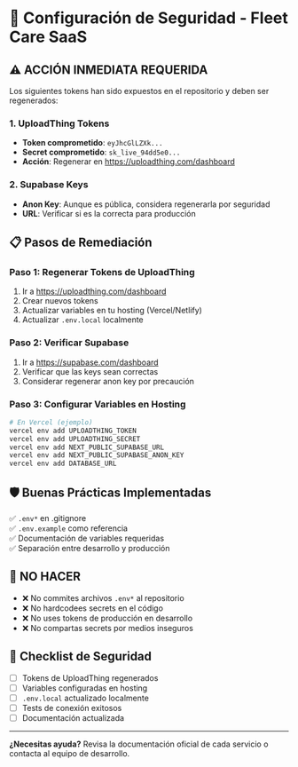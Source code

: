 # 🔐 Configuración de Seguridad - Fleet Care SaaS

## ⚠️ ACCIÓN INMEDIATA REQUERIDA

Los siguientes tokens han sido expuestos en el repositorio y deben ser regenerados:

### 1. UploadThing Tokens
- **Token comprometido**: `eyJhcGlLZXk...` 
- **Secret comprometido**: `sk_live_94dd5e0...`
- **Acción**: Regenerar en https://uploadthing.com/dashboard

### 2. Supabase Keys
- **Anon Key**: Aunque es pública, considera regenerarla por seguridad
- **URL**: Verificar si es la correcta para producción

## 📋 Pasos de Remediación

### Paso 1: Regenerar Tokens de UploadThing
1. Ir a https://uploadthing.com/dashboard
2. Crear nuevos tokens
3. Actualizar variables en tu hosting (Vercel/Netlify)
4. Actualizar `.env.local` localmente

### Paso 2: Verificar Supabase
1. Ir a https://supabase.com/dashboard
2. Verificar que las keys sean correctas
3. Considerar regenerar anon key por precaución

### Paso 3: Configurar Variables en Hosting
```bash
# En Vercel (ejemplo)
vercel env add UPLOADTHING_TOKEN
vercel env add UPLOADTHING_SECRET
vercel env add NEXT_PUBLIC_SUPABASE_URL
vercel env add NEXT_PUBLIC_SUPABASE_ANON_KEY
vercel env add DATABASE_URL
```

## 🛡️ Buenas Prácticas Implementadas

✅ `.env*` en .gitignore  
✅ `.env.example` como referencia  
✅ Documentación de variables requeridas  
✅ Separación entre desarrollo y producción  

## 🚨 NO HACER

- ❌ No commites archivos `.env*` al repositorio
- ❌ No hardcodees secrets en el código
- ❌ No uses tokens de producción en desarrollo
- ❌ No compartas secrets por medios inseguros

## 📝 Checklist de Seguridad

- [ ] Tokens de UploadThing regenerados
- [ ] Variables configuradas en hosting
- [ ] `.env.local` actualizado localmente
- [ ] Tests de conexión exitosos
- [ ] Documentación actualizada

---

**¿Necesitas ayuda?** Revisa la documentación oficial de cada servicio o contacta al equipo de desarrollo.